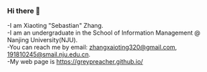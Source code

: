### Hi there 👋

-I am Xiaoting "Sebastian" Zhang.   
-I am an undergraduate in the School of Information Management @ Nanjing University(NJU).  
-You can reach me by email: zhangxaioting320@gmail.com, 191810245@smail.nju.edu.cn.  
-My web page is https://greypreacher.github.io/  

<!--
**GreyPreacher/GreyPreacher** is a ✨ _special_ ✨ repository because its `README.md` (this file) appears on your GitHub profile.

Here are some ideas to get you started:

- 🔭 I’m currently working on ...
- 🌱 I’m currently learning ...
- 👯 I’m looking to collaborate on ...
- 🤔 I’m looking for help with ...
- 💬 Ask me about ...
- 📫 How to reach me: ...
- 😄 Pronouns: ...
- ⚡ Fun fact: ...
-->
